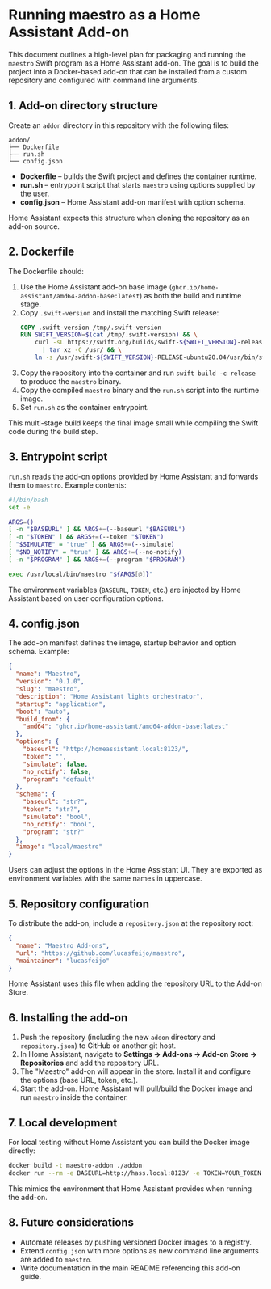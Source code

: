 # Running maestro as a Home Assistant Add-on

This document outlines a high-level plan for packaging and running the `maestro` Swift program as a Home Assistant add-on. The goal is to build the project into a Docker-based add-on that can be installed from a custom repository and configured with command line arguments.

## 1. Add-on directory structure

Create an `addon` directory in this repository with the following files:

```
addon/
├── Dockerfile
├── run.sh
└── config.json
```

- **Dockerfile** – builds the Swift project and defines the container runtime.
- **run.sh** – entrypoint script that starts `maestro` using options supplied by the user.
- **config.json** – Home Assistant add-on manifest with option schema.

Home Assistant expects this structure when cloning the repository as an add-on source.

## 2. Dockerfile

The Dockerfile should:

1. Use the Home Assistant add-on base image (`ghcr.io/home-assistant/amd64-addon-base:latest`) as both the build and runtime stage.
2. Copy `.swift-version` and install the matching Swift release:
   ```Dockerfile
   COPY .swift-version /tmp/.swift-version
   RUN SWIFT_VERSION=$(cat /tmp/.swift-version) && \
       curl -sL https://swift.org/builds/swift-${SWIFT_VERSION}-release/ubuntu2004/swift-${SWIFT_VERSION}-RELEASE/swift-${SWIFT_VERSION}-RELEASE-ubuntu20.04.tar.gz \
         | tar xz -C /usr/ && \
       ln -s /usr/swift-${SWIFT_VERSION}-RELEASE-ubuntu20.04/usr/bin/swift /usr/bin/swift
   ```
3. Copy the repository into the container and run `swift build -c release` to produce the `maestro` binary.
4. Copy the compiled `maestro` binary and the `run.sh` script into the runtime image.
5. Set `run.sh` as the container entrypoint.

This multi-stage build keeps the final image small while compiling the Swift code during the build step.

## 3. Entrypoint script

`run.sh` reads the add-on options provided by Home Assistant and forwards them to `maestro`. Example contents:

```bash
#!/bin/bash
set -e

ARGS=()
[ -n "$BASEURL" ] && ARGS+=(--baseurl "$BASEURL")
[ -n "$TOKEN" ] && ARGS+=(--token "$TOKEN")
[ "$SIMULATE" = "true" ] && ARGS+=(--simulate)
[ "$NO_NOTIFY" = "true" ] && ARGS+=(--no-notify)
[ -n "$PROGRAM" ] && ARGS+=(--program "$PROGRAM")

exec /usr/local/bin/maestro "${ARGS[@]}"
```

The environment variables (`BASEURL`, `TOKEN`, etc.) are injected by Home Assistant based on user configuration options.

## 4. config.json

The add-on manifest defines the image, startup behavior and option schema. Example:

```json
{
  "name": "Maestro",
  "version": "0.1.0",
  "slug": "maestro",
  "description": "Home Assistant lights orchestrator",
  "startup": "application",
  "boot": "auto",
  "build_from": {
    "amd64": "ghcr.io/home-assistant/amd64-addon-base:latest"
  },
  "options": {
    "baseurl": "http://homeassistant.local:8123/",
    "token": "",
    "simulate": false,
    "no_notify": false,
    "program": "default"
  },
  "schema": {
    "baseurl": "str?",
    "token": "str?",
    "simulate": "bool",
    "no_notify": "bool",
    "program": "str?"
  },
  "image": "local/maestro"
}
```

Users can adjust the options in the Home Assistant UI. They are exported as environment variables with the same names in uppercase.

## 5. Repository configuration

To distribute the add-on, include a `repository.json` at the repository root:

```json
{
  "name": "Maestro Add-ons",
  "url": "https://github.com/lucasfeijo/maestro",
  "maintainer": "lucasfeijo"
}
```

Home Assistant uses this file when adding the repository URL to the Add-on Store.

## 6. Installing the add-on

1. Push the repository (including the new `addon` directory and `repository.json`) to GitHub or another git host.
2. In Home Assistant, navigate to **Settings → Add-ons → Add-on Store → Repositories** and add the repository URL.
3. The "Maestro" add-on will appear in the store. Install it and configure the options (base URL, token, etc.).
4. Start the add-on. Home Assistant will pull/build the Docker image and run `maestro` inside the container.

## 7. Local development

For local testing without Home Assistant you can build the Docker image directly:

```bash
docker build -t maestro-addon ./addon
docker run --rm -e BASEURL=http://hass.local:8123/ -e TOKEN=YOUR_TOKEN maestro-addon
```

This mimics the environment that Home Assistant provides when running the add-on.

## 8. Future considerations

- Automate releases by pushing versioned Docker images to a registry.
- Extend `config.json` with more options as new command line arguments are added to `maestro`.
- Write documentation in the main README referencing this add-on guide.

